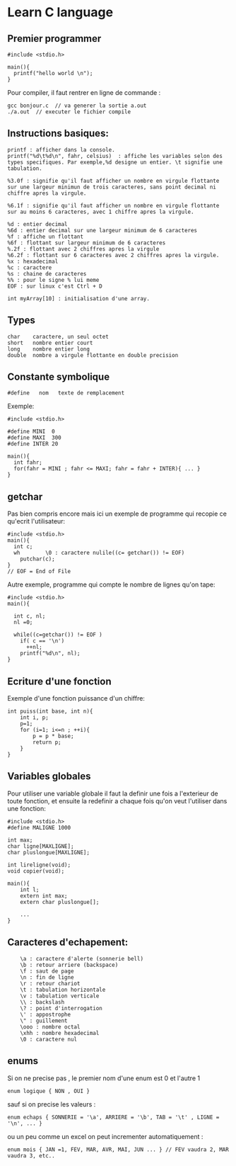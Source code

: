 # Learn C language

## Premier programmer

    #include <stdio.h>

    main(){
      printf("hello world \n");
    }

Pour compiler, il faut rentrer en ligne de commande :

    gcc bonjour.c  // va generer la sortie a.out
    ./a.out  // executer le fichier compile

## Instructions basiques:

    printf : afficher dans la console.
    printf("%d\t%d\n", fahr, celsius)  : affiche les variables selon des types specifiques. Par exemple,%d designe un entier. \t signifie une tabulation.

    %3.0f : signifie qu'il faut afficher un nombre en virgule flottante sur une largeur minimun de trois caracteres, sans point decimal ni chiffre apres la virgule.

    %6.1f : signifie qu'il faut afficher un nombre en virgule flottante sur au moins 6 caracteres, avec 1 chiffre apres la virgule.

    %d : entier decimal
    %6d : entier decimal sur une largeur minimum de 6 caracteres
    %f : affiche un flottant
    %6f : flottant sur largeur minimum de 6 caracteres
    %.2f : flottant avec 2 chiffres apres la virgule
    %6.2f : flottant sur 6 caracteres avec 2 chiffres apres la virgule.
    %x : hexadecimal
    %c : caractere
    %s : chaine de caracteres
    %% : pour le signe % lui meme
    EOF : sur linux c'est Ctrl + D

    int myArray[10] : initialisation d'une array.

## Types

    char    caractere, un seul octet
    short   nombre entier court
    long    nombre entier long
    double  nombre a virgule flottante en double precision

## Constante symbolique

    #define   nom   texte de remplacement

Exemple:

    #include <stdio.h>

    #define MINI  0
    #define MAXI  300
    #define INTER 20

    main(){
      int fahr;
      for(fahr = MINI ; fahr <= MAXI; fahr = fahr + INTER){ ... }
    }

## getchar

Pas bien compris encore mais ici un exemple de programme qui recopie ce qu'ecrit l'utilisateur:

    #include <stdio.h>
    main(){
      int c;
      wh        \0 : caractere nulile((c= getchar()) != EOF)
        putchar(c);
    }
    // EOF = End of File

Autre exemple, programme qui compte le nombre de lignes qu'on tape:

    #include <stdio.h>
    main(){

      int c, nl;
      nl =0;

      while((c=getchar()) != EOF )
        if( c == '\n')
          ++nl;
        printf("%d\n", nl);
    }

## Ecriture d'une fonction

Exemple d'une fonction puissance d'un chiffre:

    int puiss(int base, int n){
        int i, p;
        p=1;
        for (i=1; i<=n ; ++i){
            p = p * base;
            return p;
        }
    }

## Variables globales

Pour utiliser une variable globale il faut la definir une fois a l'exterieur de toute fonction, et ensuite la redefinir a chaque fois qu'on veut l'utiliser dans une fonction:

    #include <stdio.h>
    #define MALIGNE 1000
    
    int max;
    char ligne[MAXLIGNE];
    char pluslongue[MAXLIGNE];

    int lireligne(void);
    void copier(void);

    main(){
        int l;
        extern int max;
        extern char pluslongue[];

        ...
    }


## Caracteres d'echapement:

        \a : caractere d'alerte (sonnerie bell)
        \b : retour arriere (backspace)
        \f : saut de page
        \n : fin de ligne
        \r : retour chariot
        \t : tabulation horizontale
        \v : tabulation verticale
        \\ : backslash
        \? : point d'interrogation
        \' : appostrophe
        \" : guillement
        \ooo : nombre octal
        \xhh : nombre hexadecimal
        \0 : caractere nul

## enums

Si on ne precise pas , le premier nom d'une enum est 0 et l'autre 1

    enum logique { NON , OUI }

sauf si on precise les valeurs :

    enum echaps { SONNERIE = '\a', ARRIERE = '\b', TAB = '\t' , LIGNE = '\n', ... }

ou un peu comme un excel on peut incrementer automatiquement :

    enum mois { JAN =1, FEV, MAR, AVR, MAI, JUN ... } // FEV vaudra 2, MAR vaudra 3, etc..
